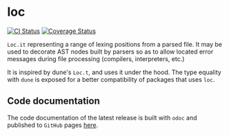 # loc

[![CI Status](https://github.com/mbarbin/loc/workflows/ci/badge.svg)](https://github.com/mbarbin/loc/actions/workflows/ci.yml)
[![Coverage Status](https://coveralls.io/repos/github/mbarbin/loc/badge.svg?branch=main)](https://coveralls.io/github/mbarbin/loc?branch=main)

`Loc.it` representing a range of lexing positions from a parsed file. It may be
used to decorate AST nodes built by parsers so as to allow located error
messages during file processing (compilers, interpreters, etc.)

It is inspired by dune's `Loc.t`, and uses it under the hood. The type equality
with `dune` is exposed for a better compatibility of packages that uses `loc`.

## Code documentation

The code documentation of the latest release is built with `odoc` and published
to `GitHub` pages [here](https://mbarbin.github.io/loc).
